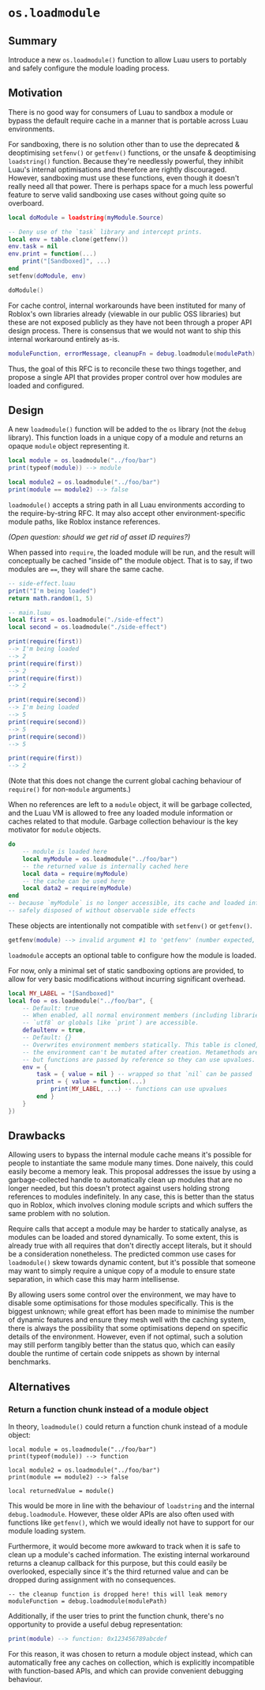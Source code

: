 # `os.loadmodule`

## Summary

Introduce a new `os.loadmodule()` function to allow Luau users to portably and safely configure the module loading process.

## Motivation

There is no good way for consumers of Luau to sandbox a module or bypass the default require cache in a manner that is portable across Luau environments.

For sandboxing, there is no solution other than to use the deprecated & deoptimising `setfenv()` or `getfenv()` functions, or the unsafe & deoptimising `loadstring()` function. Because they're needlessly powerful, they inhibit Luau's internal optimisations and therefore are rightly discouraged. However, sandboxing must use these functions, even though it doesn't really need all that power. There is perhaps space for a much less powerful feature to serve valid sandboxing use cases without going quite so overboard.

```Lua
local doModule = loadstring(myModule.Source)

-- Deny use of the `task` library and intercept prints.
local env = table.clone(getfenv())
env.task = nil
env.print = function(...)
    print("[Sandboxed]", ...)
end
setfenv(doModule, env)

doModule()
```

For cache control, internal workarounds have been instituted for many of Roblox's own libraries already (viewable in our public OSS libraries) but these are not exposed publicly as they have not been through a proper API design process. There is consensus that we would not want to ship this internal workaround entirely as-is.

```Lua
moduleFunction, errorMessage, cleanupFn = debug.loadmodule(modulePath)
```

Thus, the goal of this RFC is to reconcile these two things together, and propose a single API that provides proper control over how modules are loaded and configured.

## Design

A new `loadmodule()` function will be added to the `os` library (not the `debug` library). This function loads in a unique copy of a module and returns an opaque `module` object representing it.

```Lua
local module = os.loadmodule("../foo/bar")
print(typeof(module)) --> module

local module2 = os.loadmodule("../foo/bar")
print(module == module2) --> false
```

`loadmodule()` accepts a string path in all Luau environments according to the require-by-string RFC. It may also accept other environment-specific module paths, like Roblox instance references. 

*(Open question: should we get rid of asset ID requires?)*

When passed into `require`, the loaded module will be run, and the result will conceptually be cached "inside of" the module object. That is to say, if two modules are `==`, they will share the same cache.

```Lua
-- side-effect.luau
print("I'm being loaded")
return math.random(1, 5)
```

```Lua
-- main.luau
local first = os.loadmodule("./side-effect")
local second = os.loadmodule("./side-effect")

print(require(first))
--> I'm being loaded
--> 2
print(require(first))
--> 2
print(require(first))
--> 2

print(require(second))
--> I'm being loaded
--> 5
print(require(second))
--> 5
print(require(second))
--> 5

print(require(first))
--> 2
```

(Note that this does not change the current global caching behaviour of `require()` for non-`module` arguments.)

When no references are left to a `module` object, it will be garbage collected, and the Luau VM is allowed to free any loaded module information or caches related to that module. Garbage collection behaviour is the key motivator for `module` objects.

```Lua
do
    -- module is loaded here
    local myModule = os.loadmodule("../foo/bar")
    -- the returned value is internally cached here
    local data = require(myModule)
    -- the cache can be used here
    local data2 = require(myModule)
end
-- because `myModule` is no longer accessible, its cache and loaded info can be
-- safely disposed of without observable side effects
```

These objects are intentionally not compatible with `setfenv()` or `getfenv()`.

```Lua
getfenv(module) --> invalid argument #1 to 'getfenv' (number expected, got module)
```

`loadmodule` accepts an optional table to configure how the module is loaded.

For now, only a minimal set of static sandboxing options are provided, to allow
for very basic modifications without incurring significant overhead.

```Lua
local MY_LABEL = "[Sandboxed]"
local foo = os.loadmodule("../foo/bar", {
    -- Default: true
    -- When enabled, all normal environment members (including libraries like
    -- `utf8` or globals like `print`) are accessible.
    defaultenv = true,
    -- Default: {}
    -- Overwrites environment members statically. This table is cloned, so
    -- the environment can't be mutated after creation. Metamethods are ignored,
    -- but functions are passed by reference so they can use upvalues.
    env = {
        task = { value = nil } -- wrapped so that `nil` can be passed
        print = { value = function(...)
            print(MY_LABEL, ...) -- functions can use upvalues
        end }
    }
})
```

## Drawbacks

Allowing users to bypass the internal module cache means it's possible for people to instantiate the same module many times. Done naively, this could easily become a memory leak. This proposal addresses the issue by using a garbage-collected handle to automatically clean up modules that are no longer needed, but this doesn't protect against users holding strong references to modules indefinitely. In any case, this is better than the status quo in Roblox, which involves cloning module scripts and which suffers the same problem with no solution.

Require calls that accept a module may be harder to statically analyse, as modules can be loaded and stored dynamically. To some extent, this is already true with all requires that don't directly accept literals, but it should be a consideration nonetheless. The predicted common use cases for `loadmodule()` skew towards dynamic content, but it's possible that someone may want to simply require a unique copy of a module to ensure state separation, in which case this may harm intellisense.

By allowing users some control over the environment, we may have to disable some optimisations for those modules specifically. This is the biggest unknown; while great effort has been made to minimise the number of dynamic features and ensure they mesh well with the caching system, there is always the possibility that some optimisations depend on specific details of the environment. However, even if not optimal, such a solution may still perform tangibly better than the status quo, which can easily double the runtime of certain code snippets as shown by internal benchmarks.

## Alternatives

### Return a function chunk instead of a module object

In theory, `loadmodule()` could return a function chunk instead of a module object:

```
local module = os.loadmodule("../foo/bar")
print(typeof(module)) --> function

local module2 = os.loadmodule("../foo/bar")
print(module == module2) --> false

local returnedValue = module()
```

This would be more in line with the behaviour of `loadstring` and the internal `debug.loadmodule`.
However, these older APIs are also often used with functions like `getfenv()`,
which we would ideally not have to support for our module loading system.

Furthermore, it would become more awkward to track when it is safe to clean up
a module's cached information. The existing internal workaround returns a
cleanup callback for this purpose, but this could easily be overlooked,
especially since it's the third returned value and can be dropped during
assignment with no consequences.

```
-- the cleanup function is dropped here! this will leak memory
moduleFunction = debug.loadmodule(modulePath)
```

Additionally, if the user tries to print the function chunk, there's no
opportunity to provide a useful debug representation:

```lua
print(module) --> function: 0x123456789abcdef
```

For this reason, it was chosen to return a module object instead, which can
automatically free any caches on collection, which is explicitly incompatible
with function-based APIs, and which can provide convenient debugging behaviour.